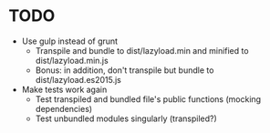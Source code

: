 TODO
====

* Use gulp instead of grunt
    * Transpile and bundle to dist/lazyload.min and minified to dist/lazyload.min.js
    * Bonus: in addition, don't transpile but bundle to dist/lazyload.es2015.js
* Make tests work again
    * Test transpiled and bundled file's public functions (mocking dependencies)
    * Test unbundled modules singularly (transpiled?)